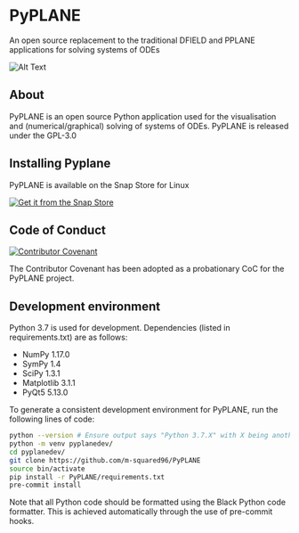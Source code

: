 # PyPLANE

An open source replacement to the traditional DFIELD and PPLANE applications for solving systems of ODEs

![Alt Text](demo_20190831.gif)

## About

PyPLANE is an open source Python application used for the visualisation and (numerical/graphical) solving of systems of
ODEs. PyPLANE is released under the GPL-3.0

## Installing Pyplane

PyPLANE is available on the Snap Store for Linux

[![Get it from the Snap Store](https://snapcraft.io/static/images/badges/en/snap-store-white.svg)](https://snapcraft.io/pyplane)

## Code of Conduct

[![Contributor Covenant](https://img.shields.io/badge/Contributor%20Covenant-v1.4%20adopted-ff69b4.svg)](code-of-conduct.md)

The Contributor Covenant has been adopted as a probationary CoC for the PyPLANE project.

## Development environment

Python 3.7 is used for development. Dependencies (listed in requirements.txt) are as follows:

* NumPy 1.17.0
* SymPy 1.4
* SciPy 1.3.1
* Matplotlib 3.1.1
* PyQt5 5.13.0

To generate a consistent development environment for PyPLANE, run the following lines of code:

```bash
python --version # Ensure output says "Python 3.7.X" with X being another number
python -m venv pyplanedev/
cd pyplanedev/
git clone https://github.com/m-squared96/PyPLANE
source bin/activate
pip install -r PyPLANE/requirements.txt
pre-commit install
```

Note that all Python code should be formatted using the Black Python code formatter. This is achieved automatically
through the use of pre-commit hooks.
